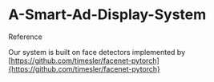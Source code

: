 # A-Smart-Ad-Display-System

Reference

Our system is built on face detectors implemented by [https://github.com/timesler/facenet-pytorch]{https://github.com/timesler/facenet-pytorch}
